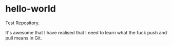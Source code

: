 # hello-world
Test Repository.

It's awesome that I have realised that I need to learn what the fuck push and pull means in Git.
